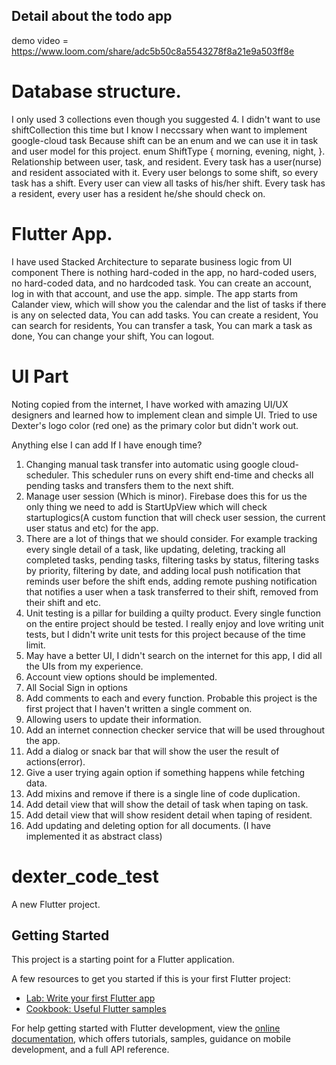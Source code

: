 ##  Detail about the todo app
demo video = https://www.loom.com/share/adc5b50c8a5543278f8a21e9a503ff8e

# Database structure.

I only used 3 collections even though you suggested 4. 
I didn't want to use shiftCollection this time but I know I neccssary when want to implement google-cloud task Because shift can be an enum and we can use it in task and user model for this project. 
 enum ShiftType {
  morning,
  evening,
  night,
}. 
Relationship between user, task, and resident.
Every task has a user(nurse) and resident associated with it.
Every user belongs to some shift, so every task has a shift. 
Every user can view all tasks of his/her shift.
Every task has a resident, every user has a resident he/she should check on.

# Flutter App.

I have used Stacked Architecture to separate business logic from UI component 
There is nothing hard-coded in the app, no hard-coded users, no hard-coded data, and no hardcoded task. 
You can create an account, log in with that account, and use the app. simple. 
The app starts from Calander view, which will show you the calendar and the list of tasks if there is any on selected data,
You can add tasks.
You can create a resident,
You can search for residents,
You can transfer a task,
You can mark a task as done,
You can change your shift,
You can logout.

# UI Part
Noting copied from the internet, I have worked with amazing UI/UX designers and learned how to implement clean and simple UI. Tried to use Dexter's logo color (red one) as the primary color but didn't work out.


Anything else I can add If I have enough time?
1. Changing manual task transfer into automatic using google cloud-scheduler. This scheduler runs on every shift end-time and checks all pending tasks and transfers them to the next shift.
2. Manage user session (Which is minor). Firebase does this for us the only thing we need to add is StartUpView which will check startuplogics(A custom function that will check user session, the current user status and etc)  for the app. 
3. There are a lot of things that we should consider. For example tracking every single detail of a task, like updating, deleting, tracking all completed tasks, pending tasks, filtering tasks by status, filtering tasks by priority, filtering by date, and adding local push notification that reminds user before the shift ends, adding remote pushing notification that notifies a user when a task transferred to their shift, removed from their shift and etc.
4. Unit testing is a pillar for building a quilty product. Every single function on the entire project should be tested. I really enjoy and love writing unit tests, but I didn't write unit tests for this project because of the time limit. 
5. May have a better UI, I didn't search on the internet for this app, I did all the UIs from my experience.
6. Account view options should be implemented.
7. All Social Sign in options 
8. Add comments to each and every function. Probable this project is the first project that I haven't written a single comment on. 
9. Allowing users to update their information.
10. Add an internet connection checker service that will be used throughout the app.
11. Add a dialog or snack bar that will show the user the result of actions(error).
12. Give a user trying again option if something happens while fetching data.
13. Add mixins and remove if there is a single line of code duplication.
14. Add detail view that will show the detail of task when taping on task.
15. Add detail view that will show resident detail when taping of resident.
16. Add updating and deleting option for all documents. (I have implemented it as abstract class)



# dexter_code_test

A new Flutter project.

## Getting Started

This project is a starting point for a Flutter application.

A few resources to get you started if this is your first Flutter project:

- [Lab: Write your first Flutter app](https://docs.flutter.dev/get-started/codelab)
- [Cookbook: Useful Flutter samples](https://docs.flutter.dev/cookbook)

For help getting started with Flutter development, view the
[online documentation](https://docs.flutter.dev/), which offers tutorials,
samples, guidance on mobile development, and a full API reference.


